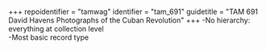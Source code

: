 +++
repoidentifier = "tamwag"
identifier = "tam_691"
guidetitle = "TAM 691 David Havens Photographs of the Cuban Revolution"
+++
-No hierarchy: everything at collection level  
-Most basic record type
